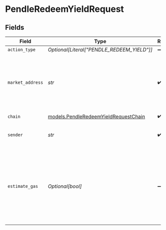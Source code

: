 # PendleRedeemYieldRequest


## Fields

| Field                                                                                                                        | Type                                                                                                                         | Required                                                                                                                     | Description                                                                                                                  | Example                                                                                                                      |
| ---------------------------------------------------------------------------------------------------------------------------- | ---------------------------------------------------------------------------------------------------------------------------- | ---------------------------------------------------------------------------------------------------------------------------- | ---------------------------------------------------------------------------------------------------------------------------- | ---------------------------------------------------------------------------------------------------------------------------- |
| `action_type`                                                                                                                | *Optional[Literal["PENDLE_REDEEM_YIELD"]]*                                                                                   | :heavy_minus_sign:                                                                                                           | N/A                                                                                                                          |                                                                                                                              |
| `market_address`                                                                                                             | *str*                                                                                                                        | :heavy_check_mark:                                                                                                           | The address of the market identifying which Yield Token (YT) you would like to claim yield from.                             | 0x08a152834de126d2ef83d612ff36e4523fd0017f                                                                                   |
| `chain`                                                                                                                      | [models.PendleRedeemYieldRequestChain](../models/pendleredeemyieldrequestchain.md)                                           | :heavy_check_mark:                                                                                                           | N/A                                                                                                                          |                                                                                                                              |
| `sender`                                                                                                                     | *str*                                                                                                                        | :heavy_check_mark:                                                                                                           | The address of the transaction sender.                                                                                       | 0x29F20a192328eF1aD35e1564aBFf4Be9C5ce5f7B                                                                                   |
| `estimate_gas`                                                                                                               | *Optional[bool]*                                                                                                             | :heavy_minus_sign:                                                                                                           | Determines whether to estimate gas costs for transactions, also verifying that the transaction can be successfully executed. |                                                                                                                              |